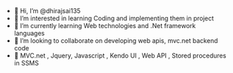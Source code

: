 - 👋 Hi, I’m @dhirajsai135
- 👀 I’m interested in learning Coding and implementing them in project
- 🌱 I’m currently learning Web technologies and .Net framework languages
- 💞️ I’m looking to collaborate on developing web apis, mvc.net backend code
- :information_desk_person: MVC.net , Jquery, Javascript , Kendo UI , Web API , Stored procedures in SSMS

<!---
dhirajsai135/dhirajsai135 is a ✨ special ✨ repository because its `README.md` (this file) appears on your GitHub profile.
You can click the Preview link to take a look at your changes.
--->
